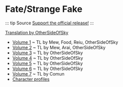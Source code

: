 # Fate/Strange Fake

::: tip Source
[Support the official release!](https://www.amazon.co.jp/-/en/gp/product/B0749RNXW5?ref_=dbs_p_mng_rwt_ser_shvlr&storeType=ebooks)
:::

[Translation by OtherSideOfSky](https://humbertozero.tumblr.com/post/150696689780/how-to-read-fatestrange-fake-light-novel-read)

* [Volume 1](StrangeFake/Vol-1.md) ~ TL by Mew, Food, Reiu, OtherSideOfSky
* [Volume 2](StrangeFake/Vol-2.md) ~ TL by Mew, Arai, OtherSideOfSky
* [Volume 3](StrangeFake/Vol-3.md) ~ TL by OtherSideOfSky
* [Volume 4](StrangeFake/Vol-4.md) ~ TL by OtherSideOfSky
* [Volume 5](StrangeFake/Vol-5.md) ~ TL by OtherSideOfSky 
* [Volume 6](StrangeFake/Vol-6.md) ~ TL by OtherSideOfSky
* [Volume 7](StrangeFake/Vol-7.md) ~ TL by Comun
* [Character profiles](StrangeFake/profiles.md)